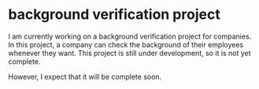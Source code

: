  # background verification project
I am currently working on a background verification project for companies. In this project, a company can check the background of their employees whenever they want. This project is still under development, so it is not yet complete.

However, I expect that it will be complete soon.
